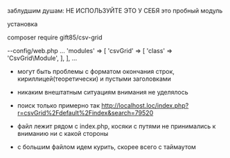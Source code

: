 заблудшим душам:
НЕ ИСПОЛЬЗУЙТЕ ЭТО У СЕБЯ
это пробный модуль

установка

composer require gift85/csv-grid

--config/web.php
...
	'modules' => [
        'csvGrid' => [
            'class' => 'CsvGrid\Module',
        ],
    ],
...
- могут быть проблемы с форматом окончания строк, кириллицей(теоретически) и пустыми заголовками
- никаким внештатным ситуациям внимания не уделялось

- поиск только примерно так http://localhost.loc/index.php?r=csvGrid%2Fdefault%2Findex&search=79520
- файл лежит рядом с index.php, косяки с путями не принимались к вниманию ни с какой стороны 
- с большим файлом идем курить, скорее всего с таймаутом
